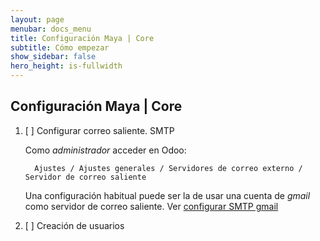 ```yaml
---
layout: page
menubar: docs_menu
title: Configuración Maya | Core
subtitle: Cómo empezar
show_sidebar: false
hero_height: is-fullwidth
---
```


## Configuración Maya | Core

1. [ ] Configurar correo saliente. SMTP
  
      Como _administrador_ acceder en Odoo:

         Ajustes / Ajustes generales / Servidores de correo externo / Servidor de correo saliente

      Una configuración habitual puede ser la de usar una cuenta de _gmail_ como servidor de correo saliente. Ver [configurar SMTP gmail]((/maya-core/annex/smtp-gmail)) 


2. [ ] Creación de usuarios
